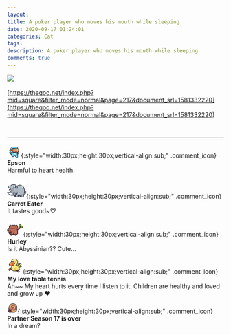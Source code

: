 ```yaml
---
layout: 
title: A poker player who moves his mouth while sleeping
date: 2020-09-17 01:24:01
categories: Cat
tags: 
description: A poker player who moves his mouth while sleeping
comments: true
---
```


![](https://blog.kakaocdn.net/dn/b0Kr3x/btqIM8bA5at/k3tEh3fIK0GomZFFVHnGnk/img.gif)

[https://theqoo.net/index.php?mid=square&filter_mode=normal&page=217&document_srl=1581332220](<https://theqoo.net/index.php?mid=square&filter_mode=normal&page=217&document_srl=1581332220>)

​

* * *

![comment](/assets/character/goggle.png){:style="width:30px;height:30px;vertical-align:sub;" .comment_icon} **Epson**  
Harmful to heart health.   
  
![comment](/assets/character/rino.png){:style="width:30px;height:30px;vertical-align:sub;" .comment_icon} **Carrot Eater**  
It tastes good~♡   
  
![comment](/assets/character/trunk.png){:style="width:30px;height:30px;vertical-align:sub;" .comment_icon} **Hurley**  
Is it Abyssinian?? Cute...  
  
![comment](/assets/character/duck.png){:style="width:30px;height:30px;vertical-align:sub;" .comment_icon} **My love table tennis**  
Ah~~ My heart hurts every time I listen to it. Children are healthy and loved and grow up ♥  
  
![comment](/assets/character/snail.png){:style="width:30px;height:30px;vertical-align:sub;" .comment_icon} **Partner Season 17 is over**  
In a dream?   
  

